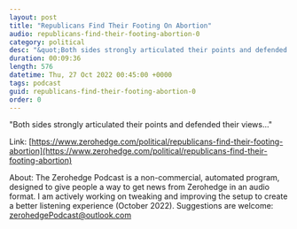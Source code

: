 ```yaml
---
layout: post
title: "Republicans Find Their Footing On Abortion"
audio: republicans-find-their-footing-abortion-0
category: political
desc: "&quot;Both sides strongly articulated their points and defended their views...&quot;"
duration: 00:09:36
length: 576
datetime: Thu, 27 Oct 2022 00:45:00 +0000
tags: podcast
guid: republicans-find-their-footing-abortion-0
order: 0
---
```

&quot;Both sides strongly articulated their points and defended their views...&quot;

Link: [https://www.zerohedge.com/political/republicans-find-their-footing-abortion](https://www.zerohedge.com/political/republicans-find-their-footing-abortion)

About: The Zerohedge Podcast is a non-commercial, automated program, designed to give people a way to get news from Zerohedge in an audio format.  I am actively working on tweaking and improving the setup to create a better listening experience (October 2022).  Suggestions are welcome: [zerohedgePodcast@outlook.com](mailto:zerohedgePodcast@outlook.com)
